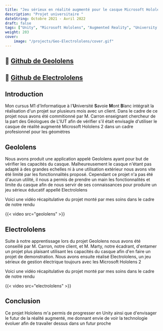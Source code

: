 ```yaml
---
title: "Jeu sérieux en réalité augmenté pour le casque Microsoft Hololens 2"
description: "Projet universitaire "
dateString: Octobre 2021 - Avril 2022
draft: false
tags: ["Unity", "Microsoft Hololens", "Augmented Reality", "University Project"]
weight: 203
cover:
    image: "/projects/Geo-Electrololens/cover.gif"
---
```


## 🔗 [Github de Geololens](https://github.com/LuxemTheFez/Geololens)
## 🔗 [Github de Electrololens](https://github.com/LuxemTheFez/Electrololens)

## Introduction
Mon cursus M1 d'Informatique à l'**U**niversité **S**avoie **M**ont **B**lanc intégrait la réalisation d'un projet sur plusieurs mois avec un client. Dans le cadre de ce projet nous avons été commitionné par M. Carron enseignant chercheur de la part des Géologues de L'IUT afin de vérifier s'il était envisagle d'utiliser le casque de réalité augmenté Microsoft Hololens 2 dans un cadre profesionnel pour les géomètres 


## Geololens
Nous avons produit une application appelé Geololens ayant pour but de vérifier les capacités du casque. Malheureusement le casque n'étant pas adapté à des grandes echelles ni à une utilisation extérieur nous avons vite été limité par les fonctionnalités proposé. Cependant ce projet n'a pas été d'aucun utilité, il nous a permis de prendre un main les fonctionnalités et limite du casque afin de nous servir de ses connaissances pour produire un jeu sérieux éducatif appellé Electrololens 

Voici une vidéo récapitulative du projet monté par mes soins dans le cadre de notre rendu

{{< video src="geololens" >}}


## Electrololens
Suite à notre apprentissage lors du projet Geololens nous avons été conseillé par M. Carron, notre client, et M. Marty, notre écadrant, d'entamer un projet plus plaisant utilisant les capacités du casque afin d'en faire un projet de demonstration. Nous avons ensuite réalisé Electrololens, un jeu sérieux de gestion électrique toujours avec les Microsoft Hololens 2

Voici une vidéo récapitulative du projet monté par mes soins dans le cadre de notre rendu

{{< video src="electrololens" >}}

## Conclusion

Ce projet Hololens m'a permis de progresser en Unity ainsi que d'envisager le futur de la réalité augmenté, me donnant envie de voir la technologie évoluer afin de travailer dessus dans un futur proche
